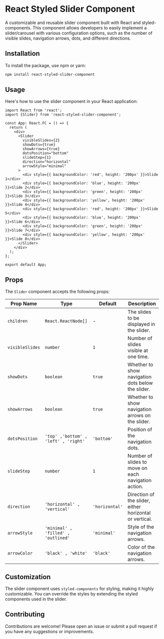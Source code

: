 # React Styled Slider Component

A customizable and reusable slider component built with React and styled-components. This component allows developers to easily implement a slider/carousel with various configuration options, such as the number of visible slides, navigation arrows, dots, and different directions.

## Installation

To install the package, use npm or yarn:

```bash
npm install react-styled-slider-component
```

## Usage

Here's how to use the slider component in your React application:

```tsx
import React from 'react';
import {Slider} from 'react-styled-slider-component';

const App: React.FC = () => {
  return (
    <div>
      <Slider
        visibleSlides={2}
        showDots={true}
        showArrows={true}
        dotsPosition="bottom"
        slideStep={1}
        direction="horizontal"
        arrowStyle="minimal"
      >
        <div style={{ backgroundColor: 'red', height: '200px' }}>Slide 1</div>
        <div style={{ backgroundColor: 'blue', height: '200px' }}>Slide 2</div>
        <div style={{ backgroundColor: 'green', height: '200px' }}>Slide 3</div>
        <div style={{ backgroundColor: 'yellow', height: '200px' }}>Slide 4</div>
        <div style={{ backgroundColor: 'red', height: '200px' }}>Slide 5</div>
        <div style={{ backgroundColor: 'blue', height: '200px' }}>Slide 6</div>
        <div style={{ backgroundColor: 'green', height: '200px' }}>Slide 7</div>
        <div style={{ backgroundColor: 'yellow', height: '200px' }}>Slide 8</div>
      </Slider>
    </div>
  );
};

export default App;
```

## Props

The `Slider` component accepts the following props:

| Prop Name       | Type                                               | Default   | Description                                                                 |
| --------------- | -------------------------------------------------- | --------- | --------------------------------------------------------------------------- |
| `children`      | `React.ReactNode[]`                                | -         | The slides to be displayed in the slider.                                   |
| `visibleSlides` | `number`                                           | `1`       | Number of slides visible at one time.                                       |
| `showDots`      | `boolean`                                          | `true`    | Whether to show navigation dots below the slider.                           |
| `showArrows`    | `boolean`                                          | `true`    | Whether to show navigation arrows on the slider.                            |
| `dotsPosition`  | `'top' ,'bottom' , 'left' , 'right'`              | `'bottom'` | Position of the navigation dots.                                            |
| `slideStep`     | `number`                                           | `1`       | Number of slides to move on each navigation action.                         |
| `direction`     | `'horizontal' , 'vertical'`                        | `'horizontal'` | Direction of the slider, either horizontal or vertical.                    |
| `arrowStyle`    | `'minimal' , 'filled' , 'outlined'`                | `'minimal'` | Style of the navigation arrows.                                             |
| `arrowColor`    | `'black' , 'white'`                                | `'black'` | Color of the navigation arrows.                                             |


## Customization

The slider component uses `styled-components` for styling, making it highly customizable. You can override the styles by extending the styled components used in the slider.

## Contributing

Contributions are welcome! Please open an issue or submit a pull request if you have any suggestions or improvements.


